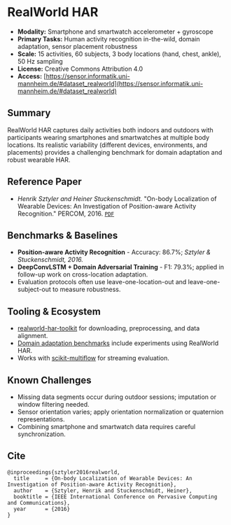 # RealWorld HAR

- **Modality:** Smartphone and smartwatch accelerometer + gyroscope
- **Primary Tasks:** Human activity recognition in-the-wild, domain adaptation, sensor placement robustness
- **Scale:** 15 activities, 60 subjects, 3 body locations (hand, chest, ankle), 50 Hz sampling
- **License:** Creative Commons Attribution 4.0
- **Access:** [https://sensor.informatik.uni-mannheim.de/#dataset_realworld](https://sensor.informatik.uni-mannheim.de/#dataset_realworld)

## Summary
RealWorld HAR captures daily activities both indoors and outdoors with participants wearing smartphones and smartwatches at multiple body locations. Its realistic variability (different devices, environments, and placements) provides a challenging benchmark for domain adaptation and robust wearable HAR.

## Reference Paper
- *Henrik Sztyler and Heiner Stuckenschmidt.* "On-body Localization of Wearable Devices: An Investigation of Position-aware Activity Recognition." PERCOM, 2016. [`PDF`](https://ieeexplore.ieee.org/document/7456521)

## Benchmarks & Baselines
- **Position-aware Activity Recognition** - Accuracy: 86.7%; *Sztyler & Stuckenschmidt, 2016.*
- **DeepConvLSTM + Domain Adversarial Training** - F1: 79.3%; applied in follow-up work on cross-location adaptation.
- Evaluation protocols often use leave-one-location-out and leave-one-subject-out to measure robustness.

## Tooling & Ecosystem
- [realworld-har-toolkit](https://github.com/sztyler/realworld-har-toolkit) for downloading, preprocessing, and data alignment.
- [Domain adaptation benchmarks](https://github.com/wmcnicho/activity-domain-adaptation) include experiments using RealWorld HAR.
- Works with [scikit-multiflow](https://scikit-multiflow.github.io/) for streaming evaluation.

## Known Challenges
- Missing data segments occur during outdoor sessions; imputation or window filtering needed.
- Sensor orientation varies; apply orientation normalization or quaternion representations.
- Combining smartphone and smartwatch data requires careful synchronization.

## Cite
```
@inproceedings{sztyler2016realworld,
  title     = {On-body Localization of Wearable Devices: An Investigation of Position-aware Activity Recognition},
  author    = {Sztyler, Henrik and Stuckenschmidt, Heiner},
  booktitle = {IEEE International Conference on Pervasive Computing and Communications},
  year      = {2016}
}
```
